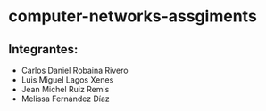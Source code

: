 # computer-networks-assgiments

## Integrantes:
- Carlos Daniel Robaina Rivero
- Luis Miguel Lagos Xenes
- Jean Michel Ruiz Remis
- Melissa Fernández Díaz